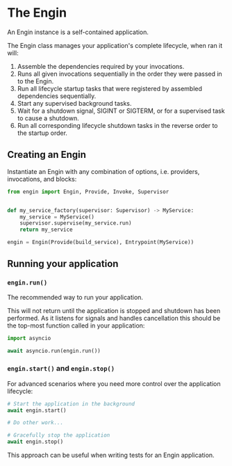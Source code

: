 # The Engin

An Engin instance is a self-contained application.

The Engin class manages your application's complete lifecycle, when ran it will:

1. Assemble the dependencies required by your invocations.
2. Runs all given invocations sequentially in the order they were passed in to the Engin. 
3. Run all lifecycle startup tasks that were registered by assembled dependencies sequentially.
4. Start any supervised background tasks.
5. Wait for a shutdown signal, SIGINT or SIGTERM, or for a supervised task to cause a shutdown.
6. Run all corresponding lifecycle shutdown tasks in the reverse order to the startup order.


## Creating an Engin

Instantiate an Engin with any combination of options, i.e. providers, invocations, and blocks:

```python
from engin import Engin, Provide, Invoke, Supervisor


def my_service_factory(supervisor: Supervisor) -> MyService:
    my_service = MyService()
    supervisor.supervise(my_service.run)
    return my_service

engin = Engin(Provide(build_service), Entrypoint(MyService))
```

## Running your application

### `engin.run()`

The recommended way to run your application.

This will not return until the application is stopped and shutdown has been performed. As it
listens for signals and handles cancellation this should be the top-most function called in
your application:

```python
import asyncio

await asyncio.run(engin.run())
```


### `engin.start()` and `engin.stop()`

For advanced scenarios where you need more control over the application lifecycle:

```python
# Start the application in the background
await engin.start()

# Do other work...

# Gracefully stop the application  
await engin.stop()
```

This approach can be useful when writing tests for an Engin application.
